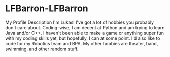 # LFBarron-LFBarron
My Profile Description
I'm Lukas! I've got a lot of hobbies you probably don't care about.
Coding-wise, I am decent at Python and am trying to learn Java and/or C++.
I haven't been able to make a game or anything super fun with my coding skills yet, but hopefully, I can at some point.
I'd also like to code for my Robotics team and BPA.
My other hobbies are theater, band, swimming, and other random stuff.
